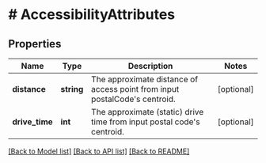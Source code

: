 # # AccessibilityAttributes

## Properties

Name | Type | Description | Notes
------------ | ------------- | ------------- | -------------
**distance** | **string** | The approximate distance of access point from input postalCode&#39;s centroid. | [optional]
**drive_time** | **int** | The approximate (static) drive time from input postal code&#39;s centroid. | [optional]

[[Back to Model list]](../../README.md#models) [[Back to API list]](../../README.md#endpoints) [[Back to README]](../../README.md)
